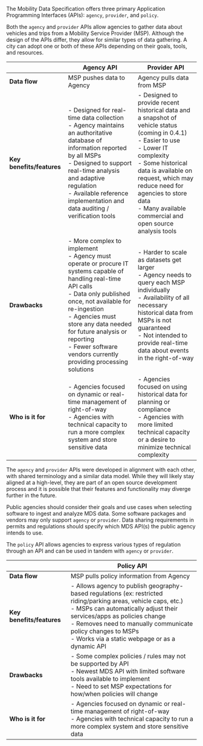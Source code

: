 The Mobility Data Specification offers three primary Application Programming Interfaces (APIs): `agency`, `provider`, and `policy`.

Both the `agency` and `provider` APIs allow agencies to gather data about vehicles and trips from a Mobility Service Provider (MSP). Although the design of the APIs differ, they allow for similar types of data gathering. A city can adopt one or both of these APIs depending on their goals, tools, and resources.

|  | **Agency API** | **Provider API** |
| --- | --- | --- |
| **Data flow** | MSP pushes data to Agency | Agency pulls data from MSP |
| **Key benefits/features** | - Designed for real-time data collection<br>- Agency maintains an authoritative database of information reported by all MSPs<br>- Designed to support real-time analysis and adaptive regulation<br>- Available reference implementation and data auditing / verification tools | - Designed to provide recent historical data and a snapshot of vehicle status (coming in 0.4.1)<br>- Easier to use<br>- Lower IT complexity<br>- Some historical data is available on request, which may reduce need for agencies to store data<br>- Many available commercial and open source analysis tools |
| **Drawbacks** | - More complex to implement<br>- Agency must operate or procure IT systems capable of handling real-time API calls<br>- Data only published once, not available for re-ingestion<br>- Agencies must store any data needed for future analysis or reporting<br>- Fewer software vendors currently providing processing solutions | - Harder to scale as datasets get larger<br>- Agency needs to query each MSP individually<br>- Availability of all necessary historical data from MSPs is not guaranteed<br>- Not intended to provide real-time data about events in the right-of-way |
| **Who is it for** | - Agencies focused on dynamic or real-time management of right-of-way<br>- Agencies with technical capacity to run a more complex system and store sensitive data | - Agencies focused on using historical data for planning or compliance<br>- Agencies with more limited technical capacity or a desire to minimize technical complexity |

The `agency` and `provider` APIs were developed in alignment with each other, with shared terminology and a similar data model. While they will likely stay aligned at a high-level, they are part of an open source development process and it is possible that their features and functionality may diverge further in the future.

Public agencies should consider their goals and use cases when selecting software to ingest and analyze MDS data. Some software packages and vendors may only support `agency` or `provider`. Data sharing requirements in permits and regulations should specify which MDS API(s) the public agency intends to use.

The `policy` API allows agencies to express various types of regulation through an API and can be used in tandem with `agency` or `provider`.

|  | **Policy API** |
| --- | --- |
| **Data flow** | MSP pulls policy information from Agency | Agency pulls data from MSP |
| **Key benefits/features** | - Allows agency to publish geography-based regulations (ex: restricted riding/parking areas, vehicle caps, etc.)<br>- MSPs can automatically adjust their services/apps as policies change<br>- Removes need to manually communicate policy changes to MSPs<br>- Works via a static webpage or as a dynamic API |
| **Drawbacks** | - Some complex policies / rules may not be supported by API<br>- Newest MDS API with limited software tools available to implement<br>- Need to set MSP expectations for how/when policies will change |
| **Who is it for** | - Agencies focused on dynamic or real-time management of right-of-way<br>- Agencies with technical capacity to run a more complex system and store sensitive data | - Agencies that want to streamline the publishing of their regulations<br>- Agencies that want to adapt regulations dynamically (ex: to reflect street closures or special events) |
